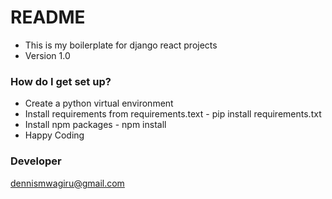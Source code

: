 # README #

* This is my boilerplate for django react projects
* Version 1.0

### How do I get set up? ###
* Create a python virtual environment
* Install requirements from requirements.text - pip install requirements.txt
* Install npm packages - npm install
* Happy Coding

### Developer ###
dennismwagiru@gmail.com
